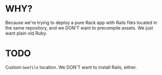 # WHY?

Because we're trying to deploy a pure Rack app with Rails files located
in the same repository, and we DON'T want to precompile assets. We just
want plain old Ruby.

# TODO

Custom `Gemfile` location. We DON'T want to install Rails, either.
